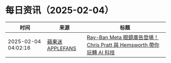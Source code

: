 ﻿# 每日资讯（2025-02-04）

|时间|来源|标题|
|---|---|---|
|2025-02-04 04:02:16|[蘋果迷 APPLEFANS](https://applefans.today/feed/)|[Ray-Ban Meta 眼鏡廣告登場！Chris Pratt 與 Hemsworth 帶你玩轉 AI 科技](https://applefans.today/2025-02-ray-ban-meta-ai-glasses-football-ad-campaign/)|
